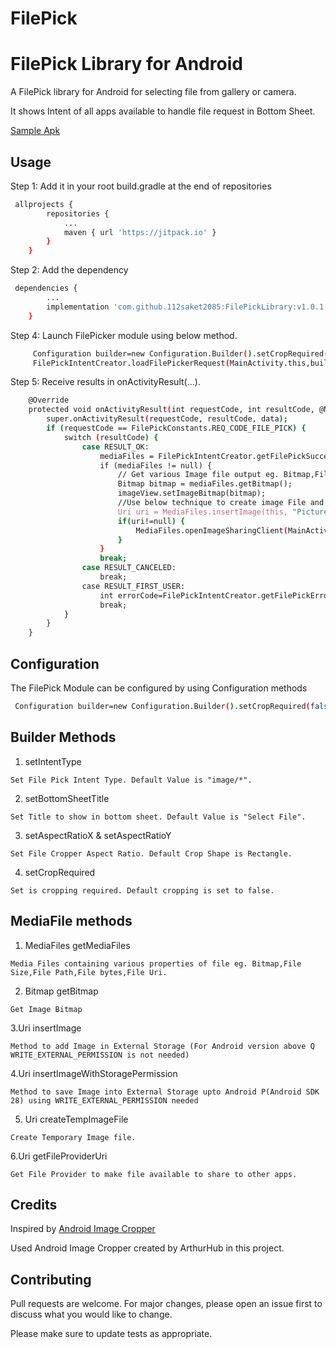 # FilePick
# FilePick Library for Android


A FilePick library for Android for selecting file from gallery or camera.

It shows Intent of all apps available to handle file request in Bottom Sheet.

[Sample Apk](https://drive.google.com/file/d/15zqqK4Zb8vS2Nt13krn5BNRmq0xyzu9r/view?usp=drivesdk)



## Usage

Step 1: Add it in your root build.gradle at the end of repositories

```bash
 allprojects {
        repositories {
            ...
            maven { url 'https://jitpack.io' }
        }
    }
```

Step 2: Add the dependency

```bash
 dependencies {
        ...
        implementation 'com.github.112saket2085:FilePickLibrary:v1.0.1'
    }
```

Step 4: Launch FilePicker module using below method.
```bash
     Configuration builder=new Configuration.Builder().setCropRequired(false).setAspectRatioX(1).setAspectRatioY(1).build();
     FilePickIntentCreator.loadFilePickerRequest(MainActivity.this,builder);

```

Step 5: Receive results in onActivityResult(...).

```bash
    @Override
    protected void onActivityResult(int requestCode, int resultCode, @Nullable Intent data) {
        super.onActivityResult(requestCode, resultCode, data);
        if (requestCode == FilePickConstants.REQ_CODE_FILE_PICK) {
            switch (resultCode) {
                case RESULT_OK:
                    mediaFiles = FilePickIntentCreator.getFilePickSuccessResult(data);
                    if (mediaFiles != null) {
                        // Get various Image file output eg. Bitmap,File Size,File Path,File bytes,File Uri.
                        Bitmap bitmap = mediaFiles.getBitmap();
                        imageView.setImageBitmap(bitmap);
                        //Use below technique to create image File and insert bitmap in external storage
                        Uri uri = MediaFiles.insertImage(this, "Pictures/Example/", "", mediaFiles.getBitmap());
                        if(uri!=null) {
                            MediaFiles.openImageSharingClient(MainActivity.this, uri, FilePickConstants.IMAGE_INTENT_TYPE);
                        }
                    }
                    break;
                case RESULT_CANCELED:
                    break;
                case RESULT_FIRST_USER:
                    int errorCode=FilePickIntentCreator.getFilePickErrorResult(data);
                    break;
            }
        }
    }

```

## Configuration

The FilePick Module can be configured by using Configuration methods

```bash
 Configuration builder=new Configuration.Builder().setCropRequired(false).setAspectRatioX(1).setAspectRatioY(1).build();

```

## Builder Methods

1. setIntentType
```
Set File Pick Intent Type. Default Value is "image/*".
```
2. setBottomSheetTitle
```
Set Title to show in bottom sheet. Default Value is "Select File".
```
3. setAspectRatioX & setAspectRatioY
```
Set File Cropper Aspect Ratio. Default Crop Shape is Rectangle.
```
4. setCropRequired
```
Set is cropping required. Default cropping is set to false.
```

## MediaFile methods

1. MediaFiles getMediaFiles
```
Media Files containing various properties of file eg. Bitmap,File Size,File Path,File bytes,File Uri.
```
2. Bitmap getBitmap
```
Get Image Bitmap 
```
3.Uri insertImage
```
Method to add Image in External Storage (For Android version above Q WRITE_EXTERNAL_PERMISSION is not needed)
```
4.Uri insertImageWithStoragePermission
```
Method to save Image into External Storage upto Android P(Android SDK 28) using WRITE_EXTERNAL_PERMISSION needed
```
5. Uri createTempImageFile
```
Create Temporary Image file.
```
6.Uri getFileProviderUri
```
Get File Provider to make file available to share to other apps.
```

## Credits

Inspired by [Android Image Cropper](https://github.com/ArthurHub/Android-Image-Cropper)

Used Android Image Cropper created by 
ArthurHub in this project.

## Contributing
Pull requests are welcome. For major changes, please open an issue first to discuss what you would like to change.

Please make sure to update tests as appropriate.
